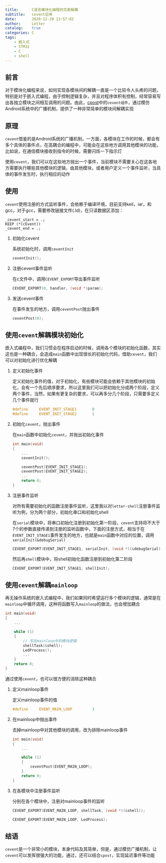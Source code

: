 ```yaml
---
title:      C语言模块化编程的完美解耦
subtitle:   cevent应用
date:       2020-12-20 13:57:02
author:     Letter
catalog:    true
categories: C
tags:
    - 嵌入式
    - STM32
    - C
    - shell
---
```


## 前言

对于模块化编程来说，如何实现各模块间的解耦一直是一个比较令人头疼的问题，特别是对于嵌入式编程，由于控制逻辑复杂，并且对程序体积有控制，经常容易写出各独立模块之间相互调用的问题。由此，[cpost](https://github.com/NevermindZZT/cpost)中的`cevent组件`，通过模仿Android系统中的广播机制，提供了一种非常简单的模块间解耦实现

## 原理

`cevent`借鉴的是Android系统的广播机制，一方面，各模块在工作的时候，都会有多个具体的事件点，在高耦合的编程中，可能会在这些地方调用其他模块的功能，比如说，在通信模块接收到指令的时候，需要闪烁一下指示灯

使用`cevent`，我们可以在这些地方抛出一个事件，当前模块不需要关心在这各地方需要执行哪些其他模块的逻辑，由其他模块，或者用户定义一个事件监听，当具体的事件发生时，执行相应的动作

## 使用

`cevent`使用注册的方式监听事件，会依赖于编译环境，目前支持keil，iar，和gcc，对于gcc，需要修改链接文件(.ld)，在只读数据区添加：

```ld
_cevent_start = .;
KEEP (*(cEvent))
_cevent_end = .;
```

1. 初始化cevent

    系统初始化时，调用`ceventInit`

    ```c
    ceventInit();
    ```

2. 注册cevent事件监听

    在c文件中，调用`CEVENT_EXPORT`导出事件监听

    ```c
    CEVENT_EXPORT(0, handler, (void *)param);
    ```

3. 发送cevent事件

    在事件发生的地方，调用`ceventPost`抛出事件

    ```c
    ceventPost(0);
    ```

## 使用`cevent`解耦模块初始化

嵌入式编程中，我们习惯会在程序启动的时候，调用各个模块的初始化函数，其实这也是一种耦合，会造成`main`函数中出现很长的初始化代码，借助`cevent`，我们可以对初始化进行优化解耦

1. 定义初始化事件

    定义初始化事件的值，对于初始化，有些模块可能会依赖于其他模块的初始化，会有一个先后顺序要求，所以这里我们可以把初始化分成两个阶段，定义两个事件，当然，如果有更复杂的要求，可以再多分几个阶段，只需要多定义几个事件就行

    ```c
    #define     EVENT_INIT_STAGE1       0
    #define     EVENT_INIT_STAGE2       1
    ```

2. 初始化`cevent`，抛出事件

    在`main`函数中初始化`cevent`，并抛出初始化事件

    ```c
    int main(void)
    {
        ...
        ceventInit();

        ceventPost(EVENT_INIT_STAGE1);
        ceventPost(EVENT_INIT_STAGE2);
        ...
        return 0;
    }
    ```

3. 注册事件监听

    对所有需要初始化的函数注册事件监听，这里我以对`letter-shell`注册事件监听为例，分为两个部分，初始化串口和初始化shell

    在`serial`模块中，将串口初始化注册到初始化第一阶段，`cevent`支持将不大于7个的参数直接传递到注册的监听函数中，下面的注册方式，相当于在`EVENT_INIT_STAGE1`事件发生的地方，也就是`main`函数中对应的位置，调用`serialInit(&debugSerial)`

    ```c
    CEVENT_EXPORT(EVENT_INIT_STAGE1, serialInit, (void *)(&debugSerial));
    ```

    然后再`shell`模块中，将shell初始化函数注册到初始化第二阶段

    ```c
    CEVENT_EXPORT(EVENT_INIT_STAGE1, shellInit);
    ```

## 使用`cevent`解耦`mainloop`

再无操作系统的嵌入式编程中，我们如果同时希望运行多个模块的逻辑，通常是在`mainloop`中循环调用，这种将函数写入`mainloop`的做法，也会增加耦合

```c
int main(void)
{
    ...

    while (1)
    {
        // 写在mainloop中的模块逻辑
        shellTask(&shell);
        LedProcess();
        ...
    }
    return 0;
}
```

通过使用`cevent`，也可以很方便的消除这种耦合

1. 定义mainloop事件

    定义mainloop事件的值

    ```c
    #define     EVENT_MAIN_LOOP         3
    ```

2. 在mainloop中抛出事件

    去掉mainloop中对其他模块的调用，改为排除mainloop事件

    ```c
    int main(void)
    {
        ...

        while (1)
        {
            ceventPost(EVENT_MAIN_LOOP);
        }
        return 0;
    }
    ```

3. 在各模块中注册事件监听

    分别在各个模块中，注册对mainloop事件的监听

    ```c
    CEVENT_EXPORT(EVENT_MAIN_LOOP, shellTask, (void *)(&shell));
    ```

    ```c
    CEVENT_EXPORT(EVENT_MAIN_LOOP, LedProcess);
    ```

## 结语

`cevent`是一个非常小的模块，本身代码及其简单，但是，通过模仿广播机制，让`cevent`可以发挥很强大的功能，通过，还可以结合`cpost`，实现延迟事件等功能
